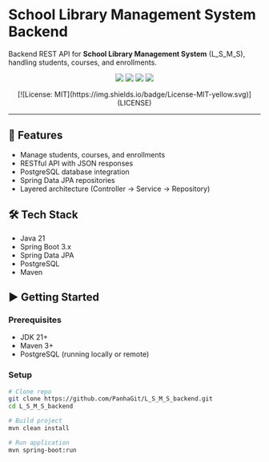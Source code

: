 # School Library Management System Backend

Backend REST API for **School Library Management System** (L_S_M_S), handling students, courses, and enrollments.

<p align="center">
  <img src="https://img.shields.io/badge/Spring%20Boot-6DB33F?style=for-the-badge&logo=springboot&logoColor=white" />
  <img src="https://img.shields.io/badge/PostgreSQL-336791?style=for-the-badge&logo=postgresql&logoColor=white" />
  <img src="https://img.shields.io/badge/Java-ED8B00?style=for-the-badge&logo=openjdk&logoColor=white" />
  <img src="https://img.shields.io/badge/Maven-C71A36?style=for-the-badge&logo=apachemaven&logoColor=white" />
</p>
<p align="center">
  [![License: MIT](https://img.shields.io/badge/License-MIT-yellow.svg)](LICENSE)
</p>

---

## 🚀 Features
- Manage students, courses, and enrollments
- RESTful API with JSON responses
- PostgreSQL database integration
- Spring Data JPA repositories
- Layered architecture (Controller → Service → Repository)

## 🛠️ Tech Stack
- Java 21
- Spring Boot 3.x
- Spring Data JPA
- PostgreSQL
- Maven

## ▶️ Getting Started

### Prerequisites
- JDK 21+
- Maven 3+
- PostgreSQL (running locally or remote)

### Setup
```bash
# Clone repo
git clone https://github.com/PanhaGit/L_S_M_S_backend.git
cd L_S_M_S_backend

# Build project
mvn clean install

# Run application
mvn spring-boot:run
